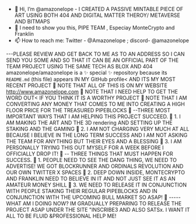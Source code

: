 - 👋 Hi, I’m @amazonelope - I CREATED A PASSIVE MINTABLE PIECE OF ART USING BOTH 404 AND DIGITAL MATTER THEROY/ METAVERSE AND BITMAPS
- 👀 I need to show you this, PIPE TEAM , Especiay MonteCrypto and Franklin
- 📫 How to reach me: Twitter - @Amazonelope ; discord- @amazonelope

---PLEASE REVIEW AND GET BACK TO ME AS TO AN ADDRESS SO I CAN SEND YOU SOME AND SO THAT IT CAN BE AN OFFICIAL PART OF THE TEAM PROJECT USING THE SAME TECH AS BLOX AND 404
amazonelope/amazonelope is a ✨ special ✨ repository because its `README.md` (this file) appears IN MY GitHub profile< AND ITS MY MOST RECENT PROJECT
 👀 NOTE THAT ALL OF THIS IS ON MY WEBSITE http://www.amazonelope.com
👀  NOTE THAT I NEED HELP TO GET THE WORD OUT< IF YOU THINK IT IS A WORTHY PROJECT
👀  NOTE THAT I AM CONVERTING ANY MONEY THAT COMES TO ME INTO CREATING A HIGH FLOOR PRICE FOR THE TREASURED PIPEBLOCKS
 👀 --THREE MOST IMPORTANT WAYS THAT I AM HELPING THIS PROJECT SUCCEED.
👀   1. I AM MAKING THE ART AND THE 3D rendering AND SETTING UP THE STAKING AND THE GAMING
👀    2. I AM NOT CHARGING VERY MUCH AT ALL BECAUSE I BELIEVE IN THE LONG TERM SUCCESS AND I AM NOT ASKING THE TEAM FOR ANYTHING BUT THEIR EYES AND A BLESSING
 👀    3. I AM PERSONALLY TRYING THIS OUT MYSELF FOR A WEEK BEFORE I OFFICIALLY DROP IT!
👀  -- THREE THINGS THAT MUST HAPPEN FOR SUCCESS.
👀       1. PEOPLE NEED TO SEE THE DANG THING, WE NEED TO ADVERTISE! WE GOT BLOCKRUNNER AND ORDINALS REVOLUTION AND OUR OWN TWITTER X SPACES
 👀       2. DEEP DOWN INSIDE, MONTECRYPTO AND FRANKLIN NEED TO BELIEVE IN IT AND NOT JUST SEE IT AS AN AMATEUR MONEY SHILL
👀         3. WE NEED TO RELEASE IT IN CONJUNCTION WITH PEOPLE STAKING THEIR REGULAR PIPEBLOCKS AND IN CONJUNCTION WITH THE UPCOMING BULL MARKET SO ASAP!
👀       -----WHAT AM I DOING NOW? IM GRADUALLY PREPARING TO RELEASE THE PROJECT ASAP UNDER THE SITE "INSCRIBE3 AND ALSO SATSx. I WANT IT ALL TO BE FLUID &PROFESSIONAL HELP ME!
